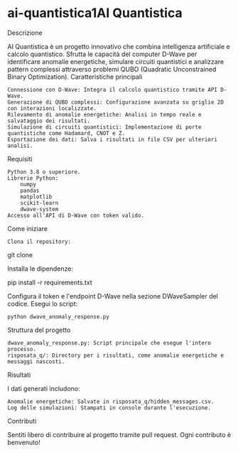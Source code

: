 # ai-quantistica1AI Quantistica
Descrizione

AI Quantistica è un progetto innovativo che combina intelligenza artificiale e calcolo quantistico. Sfrutta le capacità del computer D-Wave per identificare anomalie energetiche, simulare circuiti quantistici e analizzare pattern complessi attraverso problemi QUBO (Quadratic Unconstrained Binary Optimization).
Caratteristiche principali

    Connessione con D-Wave: Integra il calcolo quantistico tramite API D-Wave.
    Generazione di QUBO complessi: Configurazione avanzata su griglie 2D con interazioni localizzate.
    Rilevamento di anomalie energetiche: Analisi in tempo reale e salvataggio dei risultati.
    Simulazione di circuiti quantistici: Implementazione di porte quantistiche come Hadamard, CNOT e Z.
    Esportazione dei dati: Salva i risultati in file CSV per ulteriori analisi.

Requisiti

    Python 3.8 o superiore.
    Librerie Python:
        numpy
        pandas
        matplotlib
        scikit-learn
        dwave-system
    Accesso all'API di D-Wave con token valido.

Come iniziare

    Clona il repository:

git clone <url-del-repository>

Installa le dipendenze:

pip install -r requirements.txt

Configura il token e l'endpoint D-Wave nella sezione DWaveSampler del codice.
Esegui lo script:

    python dwave_anomaly_response.py

Struttura del progetto

    dwave_anomaly_response.py: Script principale che esegue l'intero processo.
    risposata_q/: Directory per i risultati, come anomalie energetiche e messaggi nascosti.

Risultati

I dati generati includono:

    Anomalie energetiche: Salvate in risposata_q/hidden_messages.csv.
    Log delle simulazioni: Stampati in console durante l'esecuzione.

Contributi

Sentiti libero di contribuire al progetto tramite pull request. Ogni contributo è benvenuto!

